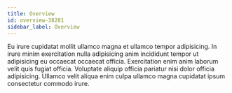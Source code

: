 ```yaml
---
title: Overview
id: overview-38281
sidebar_label: Overview
---
```


Eu irure cupidatat mollit ullamco magna et ullamco tempor adipisicing. In irure minim exercitation nulla adipisicing anim incididunt tempor ut adipisicing eu occaecat occaecat officia. Exercitation enim anim laborum velit quis fugiat officia. Voluptate aliquip officia pariatur nisi dolor officia adipisicing. Ullamco velit aliqua enim culpa ullamco magna cupidatat ipsum consectetur commodo irure.

